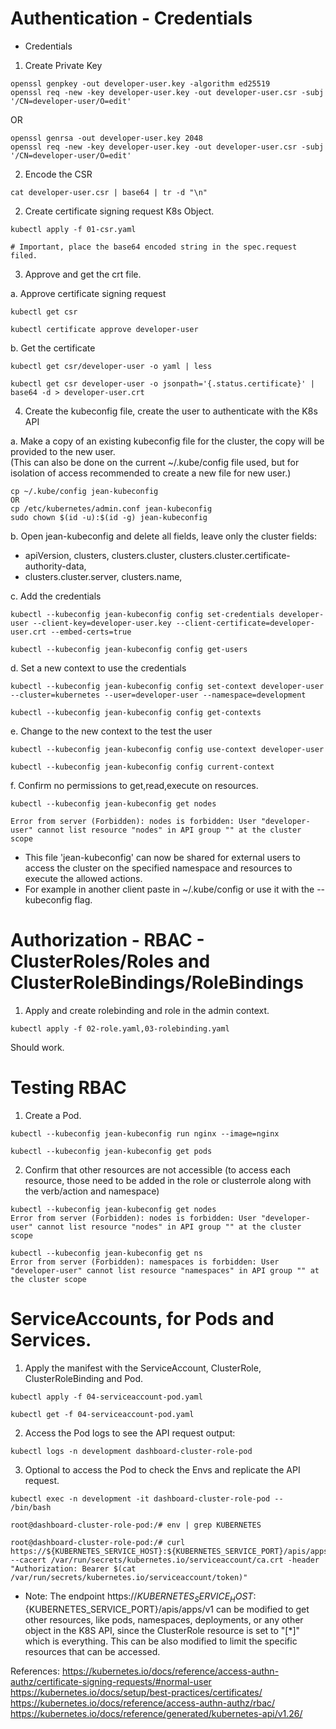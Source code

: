 # Authentication -  Credentials 
  
* Credentials  
1. Create Private Key  
```
openssl genpkey -out developer-user.key -algorithm ed25519
openssl req -new -key developer-user.key -out developer-user.csr -subj '/CN=developer-user/O=edit'
```
  OR
  
```
openssl genrsa -out developer-user.key 2048
openssl req -new -key developer-user.key -out developer-user.csr -subj '/CN=developer-user/O=edit'
```
  
2. Encode the CSR 
```
cat developer-user.csr | base64 | tr -d "\n"
```

2. Create certificate signing request K8s Object. 
``` 
kubectl apply -f 01-csr.yaml

# Important, place the base64 encoded string in the spec.request filed.
```
  

3. Approve and get the crt file. 

a. Approve certificate signing request  
```
kubectl get csr  

kubectl certificate approve developer-user
```
  
b. Get the certificate  
```
kubectl get csr/developer-user -o yaml | less
```
```
kubectl get csr developer-user -o jsonpath='{.status.certificate}' | base64 -d > developer-user.crt
```
    
4. Create the kubeconfig file, create the user to authenticate with the K8s API  


a. Make a copy of an existing kubeconfig file for the cluster, the copy will be provided to the new user.  
(This can also be done on the current ~/.kube/config file used, but for isolation of access recommended to create a new file for new user.)
```
cp ~/.kube/config jean-kubeconfig
OR
cp /etc/kubernetes/admin.conf jean-kubeconfig
sudo chown $(id -u):$(id -g) jean-kubeconfig
```

b. Open jean-kubeconfig and delete all fields, leave only the cluster fields:  
- apiVersion, clusters, clusters.cluster, clusters.cluster.certificate-authority-data,  
- clusters.cluster.server, clusters.name, 


c. Add the credentials
```
kubectl --kubeconfig jean-kubeconfig config set-credentials developer-user --client-key=developer-user.key --client-certificate=developer-user.crt --embed-certs=true
```  
```
kubectl --kubeconfig jean-kubeconfig config get-users
```
  
d. Set a new context to use the credentials  
```
kubectl --kubeconfig jean-kubeconfig config set-context developer-user --cluster=kubernetes --user=developer-user --namespace=development
```
```
kubectl --kubeconfig jean-kubeconfig config get-contexts
```
  
e. Change to the new context to the test the user
```
kubectl --kubeconfig jean-kubeconfig config use-context developer-user
```
```
kubectl --kubeconfig jean-kubeconfig config current-context
```


f. Confirm no permissions to get,read,execute on resources.
```
kubectl --kubeconfig jean-kubeconfig get nodes  
  
Error from server (Forbidden): nodes is forbidden: User "developer-user" cannot list resource "nodes" in API group "" at the cluster scope
```

- This file 'jean-kubeconfig' can now be shared for external users to access the cluster on the specified namespace and resources to execute the allowed actions.  
- For example in another client paste in ~/.kube/config or use it with the --kubeconfig flag.

# Authorization - RBAC - ClusterRoles/Roles and ClusterRoleBindings/RoleBindings  

1. Apply and create rolebinding and role in the admin context.
```
kubectl apply -f 02-role.yaml,03-rolebinding.yaml
```

Should work.

# Testing RBAC

1. Create a Pod.
```
kubectl --kubeconfig jean-kubeconfig run nginx --image=nginx
  
kubectl --kubeconfig jean-kubeconfig get pods
```

2. Confirm that other resources are not accessible (to access each resource, those need to be added in the role or clusterrole along with the verb/action and namespace)

```
kubectl --kubeconfig jean-kubeconfig get nodes  
Error from server (Forbidden): nodes is forbidden: User "developer-user" cannot list resource "nodes" in API group "" at the cluster scope  
  
kubectl --kubeconfig jean-kubeconfig get ns  
Error from server (Forbidden): namespaces is forbidden: User "developer-user" cannot list resource "namespaces" in API group "" at the cluster scope
```

# ServiceAccounts, for Pods and Services.

1. Apply the manifest with the ServiceAccount, ClusterRole, ClusterRoleBinding and Pod.
```
kubectl apply -f 04-serviceaccount-pod.yaml
```
```
kubectl get -f 04-serviceaccount-pod.yaml
```

2. Access the Pod logs to see the API request output:

```
kubectl logs -n development dashboard-cluster-role-pod
```

3. Optional to access the Pod to check the Envs and replicate the API request.

```
kubectl exec -n development -it dashboard-cluster-role-pod -- /bin/bash
```

```
root@dashboard-cluster-role-pod:/# env | grep KUBERNETES

root@dashboard-cluster-role-pod:/# curl https://${KUBERNETES_SERVICE_HOST}:${KUBERNETES_SERVICE_PORT}/apis/apps/v1 --cacert /var/run/secrets/kubernetes.io/serviceaccount/ca.crt -header "Authorization: Bearer $(cat /var/run/secrets/kubernetes.io/serviceaccount/token)"
```

- Note: The endpoint https://${KUBERNETES_SERVICE_HOST}:${KUBERNETES_SERVICE_PORT}/apis/apps/v1 can be modified to get other resources, like pods, namespaces, deployments, or any other object in the K8S API, since the ClusterRole resource is set to "[*]" which is everything. This can be also modified to limit the specific resources that can be accessed.


References:
https://kubernetes.io/docs/reference/access-authn-authz/certificate-signing-requests/#normal-user  
https://kubernetes.io/docs/setup/best-practices/certificates/  
https://kubernetes.io/docs/reference/access-authn-authz/rbac/  
https://kubernetes.io/docs/reference/generated/kubernetes-api/v1.26/
